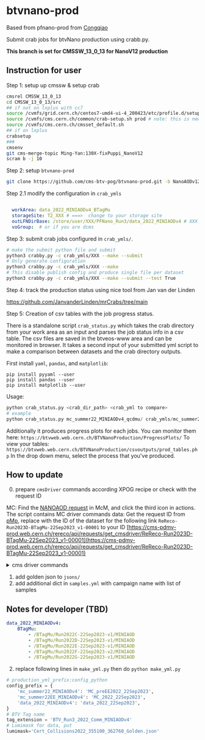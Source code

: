 # btvnano-prod

Based from pfnano-prod from [Congqiao](colizz/pfnano-prod)

Submit crab jobs for btvNano production using crabb.py. 


**This branch is set for CMSSW_13_0_13 for NanoV12 production**

## Instruction for user 
Step 1: setup up cmssw & setup crab

```bash
cmsrel CMSSW_13_0_13
cd CMSSW_13_0_13/src
## if not on lxplus with cc7
source /cvmfs/grid.cern.ch/centos7-umd4-ui-4_200423/etc/profile.d/setup-c7-ui-example.sh
source /cvmfs/cms.cern.ch/common/crab-setup.sh prod # note: this is new w.r.t. 106X instructions
source /cvmfs/cms.cern.ch/cmsset_default.sh
## if on lxplus
crabsetup
### 
cmsenv
git cms-merge-topic Ming-Yan:130X-fixPuppi_NanoV12
scram b -j 10
```

Step 2: setup `btvnano-prod` 

```bash
git clone https://github.com/cms-btv-pog/btvnano-prod.git -b NanoAODv12_22Sep2023.
```

Step 2.1 modify the configuration in `crab_ymls`



```yaml

  workArea: data_2022_MINIAODv4_BTagMu
  storageSite: T2_XXX # ===>  change to your storage site
  outLFNDirBase: /store/user/XXX/PFNano_Run3/data_2022_MINIAODv4 # XXX to be user name
  voGroup:  # or if you are dcms
```

Step 3: submit crab jobs configured in `crab_ymls/`.

```bash
# make the submit python file and submit
python3 crabby.py -c crab_ymls/XXX --make --submit 
# Only generate configuration
python3 crabby.py -c crab_ymls/XXX --make 
# This disable publish config and produce single file per dataset
python3 crabby.py -c crab_ymls/XXX --make --submit --test True
```

Step 4: track the production status using nice tool from Jan van der Linden

https://github.com/JanvanderLinden/mrCrabs/tree/main


Step 5: Creation of csv tables with the job progress status.

There is a standalone script ```crab_status.py``` which takes the crab directory from your work area as an input and parses the job status info in a csv table. The csv files are saved in the btveos-www area and can be monitored in browser. It takes a second input of your submitted yml script to make a comparison between datasets and the crab directory outputs. 

First install `yaml`, `pandas`, and `matplotlib`:
```
pip install pyyaml --user
pip install pandas --user
pip install matplotlib --user
```

Usage:
```python
python crab_status.py <crab_dir_path> <crab_yml to compare>
# example
python crab_status.py mc_summer22_MINIAODv4_qcdmu/ crab_ymls/mc_summer22_MINIAODv4_qcdmu.yml 
```

Additionally it produces progress plots for each jobs. You can monitor them here:
```https://btvweb.web.cern.ch/BTVNanoProduction/ProgressPlots/```
To view your tables:
```https://btvweb.web.cern.ch/BTVNanoProduction/csvoutputs/prod_tables.php```
In the drop down menu, select the process that you've produced.


## How to update

0. prepare `cmsDriver` commands according XPOG recipe or check with the request ID

MC: Find the [NANOAOD request](https://cms-pdmv-prod.web.cern.ch/mcm/requests?prepid=BTV-Run3Summer23BPixNanoAODv12-00001&page=0&shown=127) in McM, and click the third icon in actions. The script contains MC driver commands
data: Get the request ID from [pMp](https://cms-pdmv-prod.web.cern.ch/pmp/historical?r=27Jun2023&showDoneRequestsList=true), replace with the ID of the dataset for the following link `ReReco-Run2023D-BTagMu-22Sep2023_v1-00001` to your ID [https://cms-pdmv-prod.web.cern.ch/rereco/api/requests/get_cmsdriver/ReReco-Run2023D-BTagMu-22Sep2023_v1-00001](https://cms-pdmv-prod.web.cern.ch/rereco/api/requests/get_cmsdriver/ReReco-Run2023D-BTagMu-22Sep2023_v1-00001)

<details><summary>cms driver commands</summary>
<p>

  ### data 2022 NanoV12
  ```
  cmsDriver.py data_2022_22Sep2023 --conditions 130X_dataRun3_v2 --datatier NANOAOD --era Run3,run3_miniAOD_12X --eventcontent NANOAOD --filein /store/data/Run2022C/BTagMu/MINIAOD/22Sep2023-v1/40000/fc8f31f6-4bf7-4b51-8f6d-ef0833c1e383.root --fileout file:data_defaultAK4.root --nThreads 4 --number -1 --scenario pp --step NANO --data --customise PhysicsTools/NanoAOD/custom_btv_cff.PrepBTVCustomNanoAOD_DATA --customise_commands="process.add_(cms.Service('InitRootHandlers', EnableIMT = cms.untracked.bool(False)));process.MessageLogger.cerr.FwkReport.reportEvery=1000;process.NANOAODoutput.fakeNameForCrab = cms.untracked.bool(True)" --no_exec
  ```
  ### MC 2022 NanoV12- preEE
  ```
  cmsDriver.py MC_preEE2022_22Sep2023 --eventcontent NANOAODSIM --customise Configuration/DataProcessing/Utils.addMonitoring --datatier NANOAODSIM --fileout file:MC_defaultAK4_preEE.root --conditions 130X_mcRun3_2022_realistic_v5 --step NANO --scenario pp --filein /store/mc/Run3Summer22MiniAODv4/QCD_PT-15to20_MuEnrichedPt5_TuneCP5_13p6TeV_pythia8/MINIAODSIM/130X_mcRun3_2022_realistic_v5-v2/2520000/056b90db-c5cf-4f5f-a4cb-1c69bf4e65b5.root --era Run3  --mc -n -1 --customise PhysicsTools/NanoAOD/custom_btv_cff.PrepBTVCustomNanoAOD_MC  --nThreads 4  --customise_commands="process.add_(cms.Service('InitRootHandlers', EnableIMT = cms.untracked.bool(False)));process.MessageLogger.cerr.FwkReport.reportEvery=1000;process.NANOAODSIMoutput.fakeNameForCrab = cms.untracked.bool(True)"  --no_exec
```
  ### MC 2022 NanoV12 -postEE
  ```
  cmsDriver.py MC_2022_22Sep2023 --eventcontent NANOAODSIM --customise Configuration/DataProcessing/Utils.addMonitoring --datatier NANOAODSIM --fileout file:MC_defaultAK4.root --conditions 130X_mcRun3_2022_realistic_postEE_v6 --step NANO --scenario pp --filein /store/mc/Run3Summer22EEMiniAODv4/QCD_PT-15to20_MuEnrichedPt5_TuneCP5_13p6TeV_pythia8/MINIAODSIM/130X_mcRun3_2022_realistic_postEE_v6-v2/2520000/177762d0-23ed-436f-aa0d-a20c33e33dc3.root --era Run3  --mc -n -1 --customise PhysicsTools/NanoAOD/custom_btv_cff.PrepBTVCustomNanoAOD_MC  --nThreads 4  --customise_commands="process.add_(cms.Service('InitRootHandlers', EnableIMT = cms.untracked.bool(False)));process.MessageLogger.cerr.FwkReport.reportEvery=1000;process.NANOAODSIMoutput.fakeNameForCrab = cms.untracked.bool(True)"  --no_exec
```
  ### data 2023 NanoV12
  ```
  cmsDriver.py data_2023_22Sep2023 --conditions 130X_dataRun3_Prompt_v1 --datatier NANOAOD --era Run3 --eventcontent NANOAOD --filein /store/data/Run2023C/BTagMu/MINIAOD/22Sep2023_v2-v1/2540000/0a4d9d3c-566d-48f2-886d-fbd4d5d513cf.root --fileout file:data_defaultAK4_2023.root --nThreads 2 --no_exec --number -1  --scenario pp --step NANO --data  --customise "PhysicsTools/NanoAOD/custom_btv_cff.PrepBTVCustomNanoAOD_DATA"
```

  ### MC 2023 NanoV12 - preBPix 
  ```
cmsDriver.py MC_Summer23 --eventcontent NANOAODSIM --customise Configuration/DataProcessing/Utils.addMonitoring --datatier NANOAODSIM --fileout file:MC_defaultAK4_2023.root --conditions 130X_mcRun3_2023_realistic_v14 --step NANO --scenario  pp --era Run3_2023 --mc -n -1   --filein /store/mc/Run3Summer23BPixMiniAODv4/DYTo2L_MLL-4to50_TuneCP5_13p6TeV_pythia8/MINIAODSIM/130X_mcRun3_2023_realistic_postBPix_v2-v1/60000/661a9e9a-e693-4216-9ea1-8d03793951ab.root  --customise PhysicsTools/NanoAOD/custom_btv_cff.PrepBTVCustomNanoAOD_MC  --nThreads 4  --customise_commands="process.add_(cms.Service('InitRootHandlers', EnableIMT = cms.untracked.bool(False)));process.MessageLogger.cerr.FwkReport.reportEvery=1000;process.NANOAODSIMoutput.fakeNameForCrab = cms.untracked.bool(True)"  --no_exec
```
  ### MC 2023 NanoV12 -postBPix 
  ```
  cmsDriver.py MC_Summer23_postBPix --eventcontent NANOAODSIM --customise Configuration/DataProcessing/Utils.addMonitoring --datatier NANOAODSIM --fileout file:MC_defaultAK4_2023_postBpix.root --conditions 130X_mcRun3_2023_realistic_postBPix_v2 --step NANO --scenario pp --filein /store/mc/Run3Summer23BPixMiniAODv4/DYTo2L_MLL-4to50_TuneCP5_13p6TeV_pythia8/MINIAODSIM/130X_mcRun3_2023_realistic_postBPix_v2-v1/60000/661a9e9a-e693-4216-9ea1-8d03793951ab.root --era Run3_2023 --no_exec --mc -n -1 --customise PhysicsTools/NanoAOD/custom_btv_cff.PrepBTVCustomNanoAOD_MC  --nThreads 4  --customise_commands="process.add_(cms.Service('InitRootHandlers', EnableIMT = cms.untracked.bool(False)));process.MessageLogger.cerr.FwkReport.reportEvery=1000;process.NANOAODSIMoutput.fakeNameForCrab = cms.untracked.bool(True)"  --no_exec
  ```

</p>
</details>

1. add golden json to `jsons/`
2. add additional dict in `samples.yml` with campaign name with list of samples


## Notes for developer (TBD)

```yaml
data_2022_MINIAODv4: 
    BTagMu: 
        - /BTagMu/Run2022C-22Sep2023-v1/MINIAOD
        - /BTagMu/Run2022D-22Sep2023-v1/MINIAOD
        - /BTagMu/Run2022E-22Sep2023-v1/MINIAOD
        - /BTagMu/Run2022F-22Sep2023-v2/MINIAOD
        - /BTagMu/Run2022G-22Sep2023-v1/MINIAOD
```

2. replace following lines in `make_yml.py` then do `python make_yml.py`

```python
# production_yml_prefix:config_python
config_prefix = {
    'mc_summer22_MINIAODv4': 'MC_preEE2022_22Sep2023',
    'mc_summer22EE_MINIAODv4': 'MC_2022_22Sep2023',
    'data_2022_MINIAODv4': 'data_2022_22Sep2023',
}
# BTV Tag name
tag_extension = 'BTV_Run3_2022_Comm_MINIAODv4'  
# Lumimask for data, put 
lumimask='Cert_Collisions2022_355100_362760_Golden.json'
```

